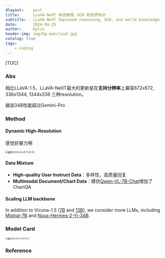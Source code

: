 ```yaml
---
dlayout:    post
title:      LLaVA-NeXT 改进推理、OCR 和世界知识
subtitle:   LLaVA NeXT Improved reasoning, OCR, and world knowledge
date:       2024-04-25
author:     Kylin
header-img: img/bg-owncloud.jpg
catalog: true
tags:
    - coding
---
```




[TOC]

### Abs

相比LLaVA-1.5，LLaVA-NeXT最大的更新是在**支持分辨率**上兼容672x672, 336x1344, 1344x336 三种resolution。

据说34B性能超过Gemini-Pro



### Method

#### Dynamic High-Resolution

感觉好暴力啊

<img src="http://kylinhub.oss-cn-shanghai.aliyuncs.com/uPic/%E6%88%AA%E5%B1%8F2024-04-25%2011.02.19.png" alt="截屏2024-04-25 11.02.19" style="zoom:50%;" />

#### Data Mixture

- **High-quality User Instruct Data**：多样性，高质量回复
- **Multimodal Document/Chart Data**：模仿[Qwen-VL-7B-Chat](https://huggingface.co/Qwen/Qwen-VL)增加了ChartQA



#### Scaling LLM backbone

In addition to Vicuna-1.5 ([7B](https://huggingface.co/lmsys/vicuna-7b-v1.5) and [13B](https://huggingface.co/lmsys/vicuna-13b-v1.5)), we consider more LLMs, including [Mistral-7B](https://mistral.ai/news/announcing-mistral-7b/) and [Nous-Hermes-2-Yi-34B](https://huggingface.co/NousResearch/Nous-Hermes-2-Yi-34B).



### Model Card

<img src="http://kylinhub.oss-cn-shanghai.aliyuncs.com/uPic/%E6%88%AA%E5%B1%8F2024-04-25%2010.59.53.png" alt="截屏2024-04-25 10.59.53" style="zoom:40%;" />





### Reference

[^1]:LLaVA-NeXT: Improved reasoning, OCR, and world knowledge. https://llava-vl.github.io/blog/2024-01-30-llava-next/







